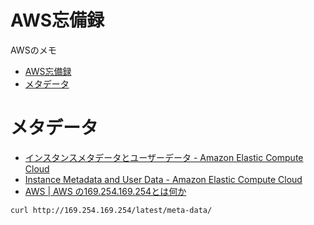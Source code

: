 # AWS忘備録

AWSのメモ
- [AWS忘備録](#aws忘備録)
- [メタデータ](#メタデータ)

# メタデータ

* [インスタンスメタデータとユーザーデータ - Amazon Elastic Compute Cloud](https://docs.aws.amazon.com/ja_jp/AWSEC2/latest/UserGuide/ec2-instance-metadata.html)
* [Instance Metadata and User Data - Amazon Elastic Compute Cloud](https://docs.aws.amazon.com/AWSEC2/latest/UserGuide/ec2-instance-metadata.html)
* [AWS | AWS の169.254.169.254とは何か](https://awsjp.com/AWS/Faq/c/AWS-169.254.169.254-towa-4135.html)

``` bash
curl http://169.254.169.254/latest/meta-data/
```